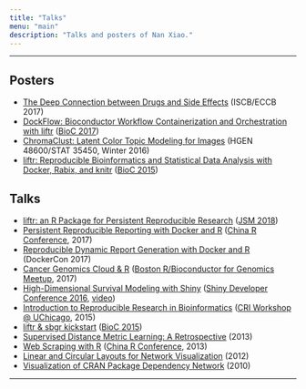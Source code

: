 ```yaml
---
title: "Talks"
menu: "main"
description: "Talks and posters of Nan Xiao."
---
```


<div class="mx-0 mx-md-4">
<hr>
</div>

## Posters

- [The Deep Connection between Drugs and Side Effects](https://nanx.me/posters/deep-drug-adr-poster-iscb.pdf) (ISCB/ECCB 2017)
- [DockFlow: Bioconductor Workflow Containerization and Orchestration with liftr](https://nanx.me/posters/dockflow-poster-bioc2017.pdf) ([BioC 2017](https://bioconductor.org/help/course-materials/2017/BioC2017/))
- [ChromaClust: Latent Color Topic Modeling for Images](https://nanx.me/posters/chromaclust-poster-hg48600.pdf) (HGEN 48600/STAT 35450, Winter 2016)
- [liftr: Reproducible Bioinformatics and Statistical Data Analysis with Docker, Rabix, and knitr](https://nanx.me/posters/liftr-poster-bioc2015.pdf) ([BioC 2015](https://www.bioconductor.org/help/course-materials/2015/BioC2015/))

## Talks

- [liftr: an R Package for Persistent Reproducible Research](https://nanx.me/talks/jsm2018-liftr-nanxiao.pdf) ([JSM 2018](https://ww2.amstat.org/meetings/JSM/2018/onlineprogram/ActivityDetails.cfm?SessionID=215482))
- [Persistent Reproducible Reporting with Docker and R](https://nanx.me/talks/chinar2017-liftr-nanxiao.pdf) ([China R Conference](http://china-r.org/bj2017/), 2017)
- [Reproducible Dynamic Report Generation with Docker and R](https://nanx.me/talks/dockercon2017-liftr-nanxiao.pdf) (DockerCon 2017)
- [Cancer Genomics Cloud & R](https://nanx.me/talks/bioc-meetup-cgc-170112.pdf) ([Boston R/Bioconductor for Genomics Meetup](https://www.meetup.com/Boston-R-Bioconductor-for-genomics/events/235580582/), 2017)
- [High-Dimensional Survival Modeling with Shiny](https://nanx.me/talks/shinydevcon2016-lightning-nanxiao.pdf) ([Shiny Developer Conference 2016](https://rstudio.com/resources/shiny-dev-con-2016/), [video](https://rstudio.com/resources/shiny-dev-con/survival-modeling/))
- [Introduction to Reproducible Research in Bioinformatics](https://nanx.me/talks/cri2015-reproducible-research-nanxiao.pdf) ([CRI Workshop @ UChicago](http://learn.cri.uchicago.edu/2015-cri-bioinformatics-workshop/), 2015)
- [liftr & sbgr kickstart](https://www.bioconductor.org/help/course-materials/2015/BioC2015/bioc2015-workshop-nanxiao.pdf) ([BioC 2015](https://bioconductor.org/help/course-materials/2015/BioC2015/))
- [Supervised Distance Metric Learning: A Retrospective](https://nanx.me/talks/supervised-distance-metric-learning-a-retrospective-nanxiao.pdf) (2013)
- [Web Scraping with R](https://nanx.me/talks/web-scraping-with-r-nanxiao.pdf) ([China R Conference](https://cos.name/2013/05/6th-china-r-beijing-summary/), 2013)
- [Linear and Circular Layouts for Network Visualization](https://nanx.me/talks/linear-and-circular-layouts-for-network-visualization-nanxiao.pdf) (2012)
- [Visualization of CRAN Package Dependency Network](https://nanx.me/talks/visualization-of-cran-package-dependency-network-nanxiao.pdf) (2010)

<div class="mx-0 mx-md-4">
<hr>
</div>
